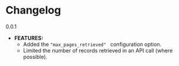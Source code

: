 # Changelog
0.0.1
- **FEATURES:**
  - Added the `"max_pages_retrieved" ` configuration option.
  - Limited the number of records retrieved in an API call (where possible).

